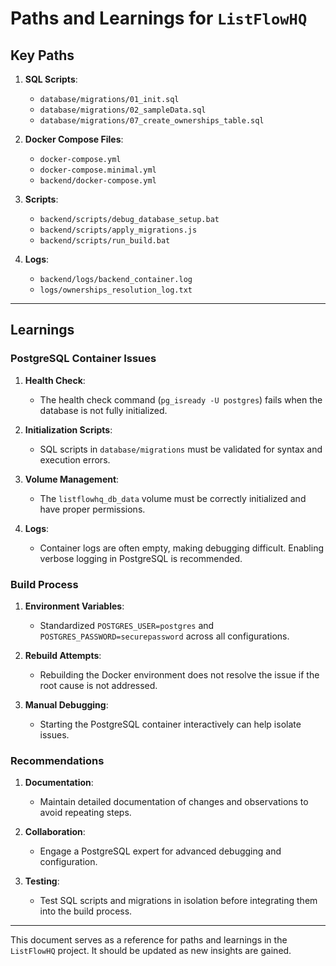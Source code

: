 # Paths and Learnings for `ListFlowHQ`

## Key Paths
1. **SQL Scripts**:
   - `database/migrations/01_init.sql`
   - `database/migrations/02_sampleData.sql`
   - `database/migrations/07_create_ownerships_table.sql`

2. **Docker Compose Files**:
   - `docker-compose.yml`
   - `docker-compose.minimal.yml`
   - `backend/docker-compose.yml`

3. **Scripts**:
   - `backend/scripts/debug_database_setup.bat`
   - `backend/scripts/apply_migrations.js`
   - `backend/scripts/run_build.bat`

4. **Logs**:
   - `backend/logs/backend_container.log`
   - `logs/ownerships_resolution_log.txt`

---

## Learnings

### PostgreSQL Container Issues
1. **Health Check**:
   - The health check command (`pg_isready -U postgres`) fails when the database is not fully initialized.

2. **Initialization Scripts**:
   - SQL scripts in `database/migrations` must be validated for syntax and execution errors.

3. **Volume Management**:
   - The `listflowhq_db_data` volume must be correctly initialized and have proper permissions.

4. **Logs**:
   - Container logs are often empty, making debugging difficult. Enabling verbose logging in PostgreSQL is recommended.

### Build Process
1. **Environment Variables**:
   - Standardized `POSTGRES_USER=postgres` and `POSTGRES_PASSWORD=securepassword` across all configurations.

2. **Rebuild Attempts**:
   - Rebuilding the Docker environment does not resolve the issue if the root cause is not addressed.

3. **Manual Debugging**:
   - Starting the PostgreSQL container interactively can help isolate issues.

### Recommendations
1. **Documentation**:
   - Maintain detailed documentation of changes and observations to avoid repeating steps.

2. **Collaboration**:
   - Engage a PostgreSQL expert for advanced debugging and configuration.

3. **Testing**:
   - Test SQL scripts and migrations in isolation before integrating them into the build process.

---

This document serves as a reference for paths and learnings in the `ListFlowHQ` project. It should be updated as new insights are gained.
